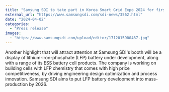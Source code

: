 ```yaml
---
title: "Samsung SDI to take part in Korea Smart Grid Expo 2024 for first time"
external_url: "https://www.samsungsdi.com/sdi-news/3562.html"
date: "2024-04-02"
categories:
  - "Press release"
images:
  - "https://www.samsungsdi.com/upload/editor/1712015900467.jpg"
---
```


Another highlight that will attract attention at Samsung SDI's booth will be a display of lithium-iron-phosphate (LFP) battery under development, along with a range of its ESS battery cell products. The company is working on building cells with LFP chemistry that comes with high price competitiveness, by driving engineering design optimization and process innovation. Samsung SDI aims to put LFP battery development into mass-production by 2026.